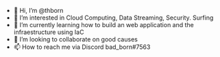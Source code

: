 - 👋 Hi, I’m @thborn
- 👀 I’m interested in Cloud Computing, Data Streaming, Security. Surfing
- 🌱 I’m currently learning how to build an web application and the infraestructure using IaC
- 💞️ I’m looking to collaborate on good causes
- 📫 How to reach me via Discord bad_born#7563

<!---
thborn/thborn is a ✨ special ✨ repository because its `README.md` (this file) appears on your GitHub profile.
You can click the Preview link to take a look at your changes.
--->
